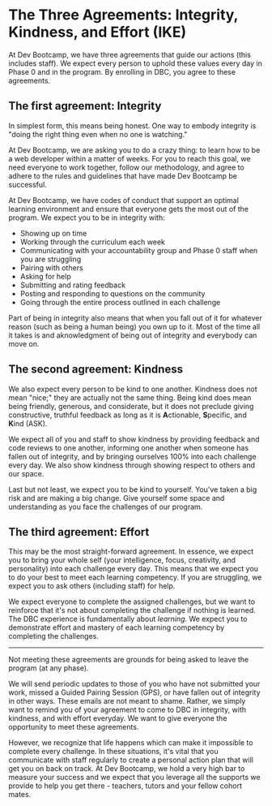 # The Three Agreements: Integrity, Kindness, and Effort (IKE)

At Dev Bootcamp, we have three agreements that guide our actions (this includes staff). We expect every person to uphold these values every day in Phase 0 and in the program. By enrolling in DBC, you agree to these agreements. 


## The first agreement: Integrity
In simplest form, this means being honest. One way to embody integrity is "doing the right thing even when no one is watching." 

At Dev Bootcamp, we are asking you to do a crazy thing: to learn how to be a web developer within a matter of weeks.  For you to reach this goal, we need everyone to work together, follow our methodology, and agree to adhere to the rules and guidelines that have made Dev Bootcamp be successful. 

At Dev Bootcamp, we have codes of conduct that support an optimal learning environment and ensure that everyone gets the most out of the program.  We expect you to be in integrity with:
- Showing up on time
- Working through the curriculum each week
- Communicating with your accountability group and Phase 0 staff when you are struggling
- Pairing with others
- Asking for help
- Submitting and rating feedback
- Posting and responding to questions on the community
- Going through the entire process outlined in each challenge

Part of being in integrity also means that when you fall out of it for whatever reason (such as being a human being) you own up to it.  Most of the time all it takes is and aknowledgment of being out of integrity and everybody can move on.

## The second agreement: Kindness
We also expect every person to be kind to one another. Kindness does not mean "nice;" they are actually not the same thing. Being kind does mean being friendly, generous, and considerate, but it does not preclude giving constructive, truthful feedback as long as it is <strong>A</strong>ctionable, <strong>S</strong>pecific, and <strong>K</strong>ind (ASK). 

We expect all of you and staff to show kindness by providing feedback and code reviews to one another, informing one another when someone has fallen out of integrity, and by bringing ourselves 100% into each challenge every day. We also show kindness through showing respect to others and our space. 

Last but not least, we expect you to be kind to yourself.  You've taken a big risk and are making a big change.  Give yourself some space and understanding as you face the challenges of our program. 

## The third agreement: Effort
This may be the most straight-forward agreement. In essence, we expect you to bring your whole self (your intelligence, focus, creativity, and personality) into each challenge every day. This means that we expect you to do your best to meet each learning competency. If you are struggling, we expect you to ask others (including staff) for help.

We expect everyone to complete the assigned challenges, but we want to reinforce that it's not about completing the challenge if nothing is learned. The DBC experience is fundamentally about *learning*. We expect you to demonstrate effort and mastery of each learning competency by completing the challenges. 

***

Not meeting these agreements are grounds for being asked to leave the program (at any phase). 

We will send periodic updates to those of you who have not submitted your work, missed a Guided Pairing Session (GPS), or have fallen out of integrity in other ways. These emails are not meant to shame. Rather, we simply want to remind you of your agreement to come to DBC in integrity, with kindness, and with effort everyday. We want to give everyone the opportunity to meet these agreements. 

However, we recognize that life happens which can make it impossible to complete every challenge. In these situations, it's vital that you communicate with staff regularly to create a personal action plan that will get you on back on track.  At Dev Bootcamp, we hold a very high bar to measure your success and we expect that you leverage all the supports we provide to help you get there - teachers, tutors and your fellow cohort mates.



